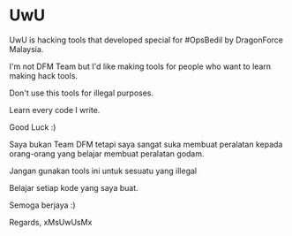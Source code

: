 # UwU
UwU is hacking tools that developed special for #OpsBedil
by DragonForce Malaysia.

I'm not DFM Team but I'd like making tools for people who
want to learn making hack tools.

Don't use this tools for illegal purposes.

Learn every code I write.

Good Luck :)

Saya bukan Team DFM tetapi saya sangat suka membuat peralatan
kepada orang-orang yang belajar membuat peralatan godam.

Jangan gunakan tools ini untuk sesuatu yang illegal

Belajar setiap kode yang saya buat.

Semoga berjaya :)

Regards, xMsUwUsMx
